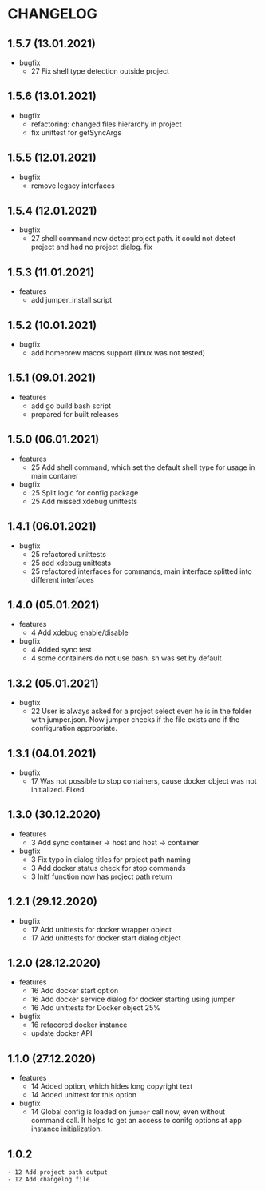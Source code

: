 # CHANGELOG

## 1.5.7 (13.01.2021)
- bugfix
    - 27 Fix shell type detection outside project

## 1.5.6 (13.01.2021)
- bugfix
    - refactoring: changed files hierarchy in project
    - fix unittest for getSyncArgs

## 1.5.5 (12.01.2021)
- bugfix
    - remove legacy interfaces

## 1.5.4 (12.01.2021)
- bugfix
    - 27 shell command now detect project path. it could not detect project and had no project dialog. fix

## 1.5.3 (11.01.2021)
- features
    - add jumper_install script

## 1.5.2 (10.01.2021)
- bugfix
    - add homebrew macos support (linux was not tested)

## 1.5.1 (09.01.2021)
- features
    - add go build bash script
    - prepared for built releases

## 1.5.0 (06.01.2021)
- features
    - 25 Add shell command, which set the default shell type for usage in main contaner
- bugfix
    - 25 Split logic for config package
    - 25 Add missed xdebug unittests

## 1.4.1 (06.01.2021)
- bugfix
    - 25 refactored unittests 
    - 25 add xdebug unittests
    - 25 refactored interfaces for commands, main interface splitted into different interfaces

## 1.4.0 (05.01.2021)
- features
    - 4 Add xdebug enable/disable
- bugfix
    - 4 Added sync test
    - 4 some containers do not use bash. sh was set by default

## 1.3.2 (05.01.2021)
- bugfix
    - 22 User is always asked for a project select even he is in the folder with jumper.json.
      Now jumper checks if the file exists and if the configuration appropriate.

## 1.3.1 (04.01.2021)
- bugfix
    - 17 Was not possible to stop containers, cause docker object was not initialized. Fixed.

## 1.3.0 (30.12.2020)
- features
    - 3 Add sync container -> host and host -> container
- bugfix
    - 3 Fix typo in dialog titles for project path naming 
    - 3 Add docker status check for stop commands
    - 3 Initf function now has project path return 

## 1.2.1 (29.12.2020)
- bugfix
    - 17 Add unittests for docker wrapper object
    - 17 Add unittests for docker start dialog object

## 1.2.0 (28.12.2020)
- features
    - 16 Add docker start option
    - 16 Add docker service dialog for docker starting using jumper
    - 16 Add unittests for Docker object 25%
- bugfix
    - 16 refacored docker instance
    - update docker API

## 1.1.0 (27.12.2020)
- features
    - 14 Added option, which hides long copyright text
    - 14 Added unittest for this option
- bugfix
    - 14 Global config is loaded on `jumper` call now, even without command call. It helps to get an access to conifg options at app instance initialization. 

## 1.0.2
    - 12 Add project path output
    - 12 Add changelog file
